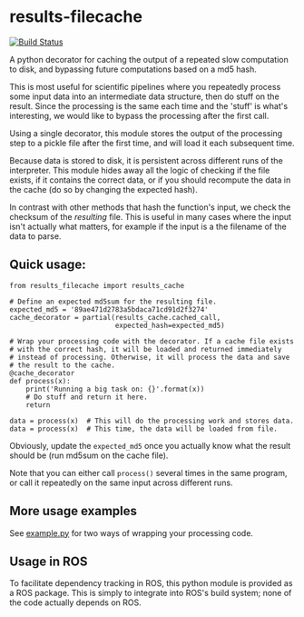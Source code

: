 # results-filecache
[![Build Status](https://travis-ci.org/felixduvallet/results-filecache.svg?branch=master)](https://travis-ci.org/felixduvallet/results-filecache)

A python decorator for caching the output of a repeated slow computation
to disk, and bypassing future computations based on a md5 hash.

This is most useful for scientific pipelines where you repeatedly
process some input data into an intermediate data structure, then do
stuff on the result. Since the processing is the same each time and  the
'stuff' is what's interesting, we would like to bypass the processing
after the first call.

Using a single decorator, this module stores the output of the
processing step to a pickle file after the first time, and will load it
each subsequent time.

Because data is stored to disk, it is persistent across different runs
of the interpreter. This module hides away all the logic of checking if
the file exists, if it contains the correct data, or if you should
recompute the data in the cache (do so by changing the expected hash).

In contrast with other methods that hash the function's input, we check
the checksum of the *resulting* file. This is useful in many cases where
the input isn't actually what matters, for example if the input is a
the filename of the data to parse.

## Quick usage:

```
from results_filecache import results_cache

# Define an expected md5sum for the resulting file.
expected_md5 = '89ae471d2783a5bdaca71cd91d2f3274'
cache_decorator = partial(results_cache.cached_call,
                          expected_hash=expected_md5)
                         
# Wrap your processing code with the decorator. If a cache file exists
# with the correct hash, it will be loaded and returned immediately
# instead of processing. Otherwise, it will process the data and save 
# the result to the cache.
@cache_decorator
def process(x):
    print('Running a big task on: {}'.format(x))
    # Do stuff and return it here.
    return

data = process(x)  # This will do the processing work and stores data.
data = process(x)  # This time, the data will be loaded from file. 
```

Obviously, update the `expected_md5` once you actually know what the
result should be (run md5sum on the cache file).

Note that you can either call `process()` several times in the same
program, or call it repeatedly on the same input across different runs.

## More usage examples

See [example.py](results_filecache/example.py) for two ways of wrapping 
your processing code.

## Usage in ROS

To facilitate dependency tracking in ROS, this python module is provided
as a ROS package. This is simply to integrate into ROS's build system;
none of the code actually depends on ROS.
